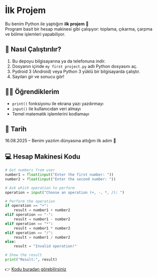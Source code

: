 # İlk Projem  

Bu benim Python ile yaptığım **ilk projem** 🎉  
Program basit bir hesap makinesi gibi çalışıyor: toplama, çıkarma, çarpma ve bölme işlemleri yapabiliyor.  

## 📌 Nasıl Çalıştırılır?  
1. Bu depoyu bilgisayarına ya da telefonuna indir.  
2. Dosyanın içinde `my first project.py` adlı Python dosyasını aç.  
3. Pydroid 3 (Android) veya Python 3 yüklü bir bilgisayarda çalıştır.  
4. Sayıları gir ve sonucu gör!  

## 🧑‍💻 Öğrendiklerim  
- `print()` fonksiyonu ile ekrana yazı yazdırmayı  
- `input()` ile kullanıcıdan veri almayı  
- Temel matematik işlemlerini kodlamayı  

## 📅 Tarih  
16.08.2025 – Benim yazılım dünyasına attığım ilk adım 🚀
## 💻 Hesap Makinesi Kodu
```python
# Get numbers from user
number1 = float(input("Enter the first number: "))
number2 = float(input("Enter the second number: "))

# Ask which operation to perform
operation = input("Choose an operation (+, -, *, /): ")

# Perform the operation
if operation == "+":
    result = number1 + number2
elif operation == "-":
    result = number1 - number2
elif operation == "*":
    result = number1 * number2
elif operation == "/":
    result = number1 / number2
else:
    result = "Invalid operation!"

# Show the result
print("Result:", result)
```
👉 [Kodu buradan görebilirsiniz](my_first_project.py)
